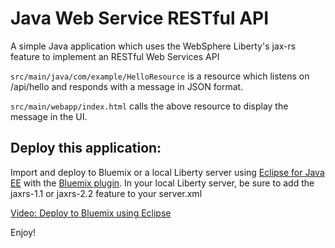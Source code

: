 # Java Web Service RESTful API

A simple Java application which uses the WebSphere Liberty's jax-rs feature to implement an RESTful Web Services API

`src/main/java/com/example/HelloResource` is a resource which listens on /api/hello and responds with a message in JSON format.

`src/main/webapp/index.html` calls the above resource to display the message in the UI.

## Deploy this application:

Import and deploy to Bluemix or a local Liberty server using [Eclipse for Java EE](http://www.eclipse.org/downloads/packages/eclipse-ide-java-ee-developers/keplersr2) with the [Bluemix plugin](https://marketplace.eclipse.org/content/ibm-eclipse-tools-bluemix). In your local Liberty server, be sure to add the jaxrs-1.1 or jaxrs-2.2 feature to your server.xml

[Video: Deploy to Bluemix using Eclipse](https://www.youtube.com/watch?v=Ro0CSPeoFoY)

Enjoy!